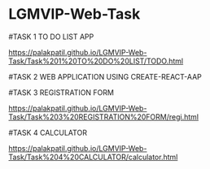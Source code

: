 # LGMVIP-Web-Task
#TASK 1 TO DO LIST APP

https://palakpatil.github.io/LGMVIP-Web-Task/Task%201%20TO%20DO%20LIST/TODO.html

#TASK 2 WEB APPLICATION USING CREATE-REACT-AAP

#TASK 3 REGISTRATION FORM

https://palakpatil.github.io/LGMVIP-Web-Task/Task%203%20REGISTRATION%20FORM/regi.html

#TASK 4 CALCULATOR

https://palakpatil.github.io/LGMVIP-Web-Task/Task%204%20CALCULATOR/calculator.html

